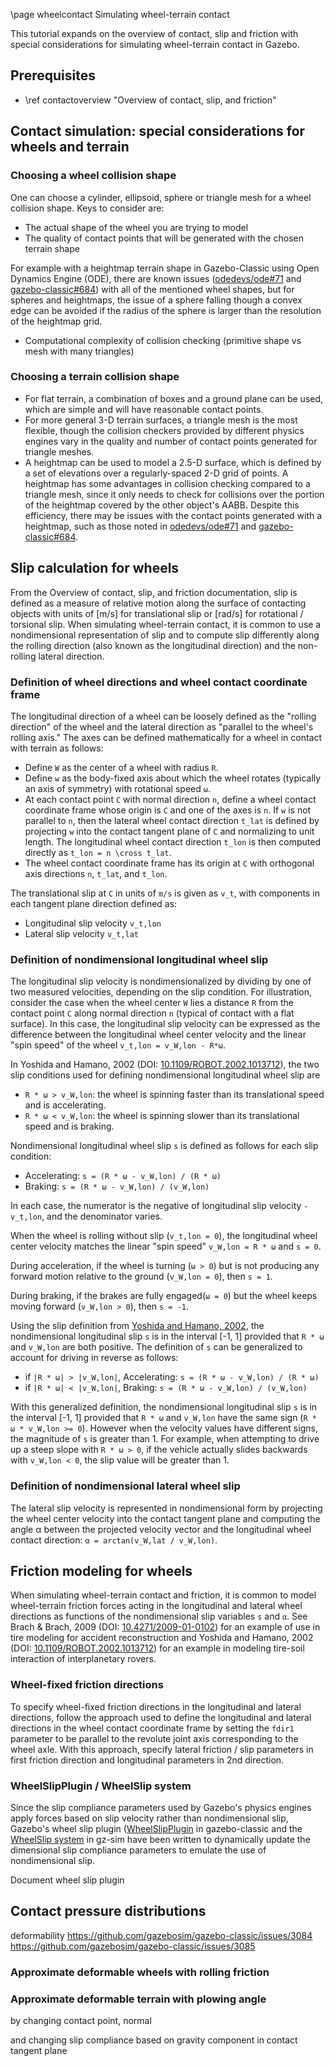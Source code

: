 \page wheelcontact Simulating wheel-terrain contact

This tutorial expands on the overview of contact, slip and friction with special
considerations for simulating wheel-terrain contact in Gazebo.

## Prerequisites

- \ref contactoverview "Overview of contact, slip, and friction"

## Contact simulation: special considerations for wheels and terrain

### Choosing a wheel collision shape

One can choose a cylinder, ellipsoid, sphere or triangle mesh for a wheel
collision shape. Keys to consider are:

- The actual shape of the wheel you are trying to model
- The quality of contact points that will be generated with the chosen terrain
  shape

For example with a heightmap terrain shape in Gazebo-Classic using
Open Dynamics Engine (ODE), there are known issues
([odedevs/ode#71](https://bitbucket.org/odedevs/ode/issues/71/small-spheres-fall-through-convex-edges-of)
and [gazebo-classic#684](https://github.com/gazebosim/gazebo-classic/issues/684))
with all of the mentioned wheel shapes, but for spheres and heightmaps,
the issue of a sphere falling though a convex edge can be avoided if the
radius of the sphere is larger than the resolution of the heightmap grid.

- Computational complexity of collision checking (primitive shape vs mesh
  with many triangles)

### Choosing a terrain collision shape

- For flat terrain, a combination of boxes and a ground plane can be used,
  which are simple and will have reasonable contact points.
- For more general 3-D terrain surfaces, a triangle mesh is the most flexible,
  though the collision checkers provided by different physics engines vary in
  the quality and number of contact points generated for triangle meshes.
- A heightmap can be used to model a 2.5-D surface, which is defined by a set
  of elevations over a regularly-spaced 2-D grid of points. A heightmap has some
  advantages in collision checking compared to a triangle mesh, since it only
  needs to check for collisions over the portion of the heightmap covered by
  the other object's AABB. Despite this efficiency, there may be issues with
  the contact points generated with a heightmap, such as those noted in
  [odedevs/ode#71](https://bitbucket.org/odedevs/ode/issues/71/small-spheres-fall-through-convex-edges-of)
  and [gazebo-classic#684](https://github.com/gazebosim/gazebo-classic/issues/684).

## Slip calculation for wheels

From the Overview of contact, slip, and friction documentation, slip is defined
as a measure of relative motion along the surface of contacting objects with
units of [m/s] for translational slip or [rad/s] for rotational / torsional
slip.
When simulating wheel-terrain contact, it is common to use a nondimensional
representation of slip and to compute slip differently along the rolling
direction (also known as the longitudinal direction) and the non-rolling
lateral direction.

### Definition of wheel directions and wheel contact coordinate frame

The longitudinal direction of a wheel can be loosely defined as the
"rolling direction" of the wheel and the lateral direction as "parallel to
the wheel's rolling axis."
The axes can be defined mathematically for a wheel in contact with terrain
as follows:

<!-- need a figure illustrating a wheel with these terms -->

* Define `W` as the center of a wheel with radius `R`.
* Define `w` as the body-fixed axis about which the wheel rotates
  (typically an axis of symmetry) with rotational speed `ω`.
* At each contact point `C` with normal direction `n`, define a wheel contact
  coordinate frame whose origin is `C` and one of the axes is `n`.
  If `w` is not parallel to `n`, then the lateral wheel contact direction
  `t_lat` is defined by projecting `w` into the contact tangent plane of `C`
  and normalizing to unit length. The longitudinal wheel contact direction
  `t_lon` is then computed directly as `t_lon = n \cross t_lat`.
* The wheel contact coordinate frame has its origin at `C` with orthogonal
  axis directions `n`, `t_lat`, and `t_lon`.

The translational slip at `C` in units of `m/s` is given as `v_t`, with
components in each tangent plane direction defined as:

* Longitudinal slip velocity `v_t,lon`
* Lateral slip velocity `v_t,lat`

### Definition of nondimensional longitudinal wheel slip

The longitudinal slip velocity is nondimensionalized by dividing by one of two
measured velocities, depending on the slip condition.
For illustration, consider the case when the wheel center `W` lies a distance
`R` from the contact point `C` along normal direction `n` (typical of contact
with a flat surface).
In this case, the longitudinal slip velocity can be expressed as the difference
between the longitudinal wheel center velocity and the linear "spin speed" of
the wheel `v_t,lon = v_W,lon - R*ω`.

In Yoshida and Hamano, 2002
(DOI: [10.1109/ROBOT.2002.1013712](https://dx.doi.org/10.1109/ROBOT.2002.1013712)),
the two slip conditions used for defining nondimensional longitudinal wheel
slip are

* `R * ω > v_W,lon`: the wheel is spinning faster than its translational speed
  and is accelerating.
* `R * ω < v_W,lon`: the wheel is spinning slower than its translational speed
  and is braking.

Nondimensional longitudinal wheel slip `s` is defined as follows for each
slip condition:

* Accelerating: `s = (R * ω - v_W,lon) / (R * ω)`
* Braking: `s = (R * ω - v_W,lon) / (v_W,lon)`

In each case, the numerator is the negative of longitudinal slip velocity
`-v_t,lon`, and the denominator varies.

When the wheel is rolling without slip (`v_t,lon = 0`), the longitudinal wheel
center velocity matches the linear "spin speed" `v_W,lon = R * ω` and `s = 0`.

During acceleration, if the wheel is turning (`ω > 0`) but is not producing any
forward motion relative to the ground (`v_W,lon = 0`), then `s = 1`.

During braking, if the brakes are fully engaged(`ω = 0`) but the wheel keeps
moving forward (`v_W,lon > 0`), then `s = -1`.

Using the slip definition from [Yoshida and Hamano, 2002](https://dx.doi.org/10.1109/ROBOT.2002.1013712),
the nondimensional longitudinal slip `s` is in the interval [-1, 1] provided
that `R * ω` and `v_W,lon` are both positive.
The definition of `s` can be generalized to account for driving in reverse as
follows:

* if `|R * ω| > |v_W,lon|`, Accelerating: `s = (R * ω - v_W,lon) / (R * ω)`
* if `|R * ω| < |v_W,lon|`, Braking: `s = (R * ω - v_W,lon) / (v_W,lon)`

With this generalized definition,
the nondimensional longitudinal slip `s` is in the interval [-1, 1] provided
that `R * ω` and `v_W,lon` have the same sign (`R * ω * v_W,lon >= 0`).
However when the velocity values have different signs, the magnitude of `s` is
greater than 1. For example, when attempting to drive up a steep slope with
`R * ω > 0`, if the vehicle actually slides backwards with `v_W,lon < 0`, the
slip value will be greater than 1.

### Definition of nondimensional lateral wheel slip

The lateral slip velocity is represented in nondimensional form by projecting
the wheel center velocity into the contact tangent plane and computing the angle
α between the projected velocity vector and the longitudinal wheel contact
direction: `α = arctan(v_W,lat / v_W,lon)`.

## Friction modeling for wheels

When simulating wheel-terrain contact and friction, it is common to model
wheel-terrain friction forces acting in the longitudinal and lateral wheel
directions as functions of the nondimensional slip variables `s` and `α`.
See Brach & Brach, 2009 (DOI: [10.4271/2009-01-0102](https://dx.doi.org/10.4271/2009-01-0102))
for an example of use in tire modeling for accident reconstruction and
Yoshida and Hamano, 2002
(DOI: [10.1109/ROBOT.2002.1013712](https://dx.doi.org/10.1109/ROBOT.2002.1013712))
for an example in modeling tire-soil interaction of interplanetary rovers.

### Wheel-fixed friction directions

To specify wheel-fixed friction directions in the longitudinal and lateral
directions, follow the approach used to define the longitudinal and lateral
directions in the wheel contact coordinate frame by setting the `fdir1`
parameter to be parallel to the revolute joint axis corresponding to the wheel
axle. With this approach, specify lateral friction / slip parameters in first
friction direction and longitudinal parameters in 2nd direction.

### WheelSlipPlugin / WheelSlip system

Since the slip compliance parameters used by Gazebo's physics engines apply
forces based on slip velocity rather than nondimensional slip, Gazebo's
wheel slip plugin ([WheelSlipPlugin](https://github.com/gazebosim/gazebo-classic/blob/gazebo11/plugins/WheelSlipPlugin.hh)
in gazebo-classic and the [WheelSlip system](https://github.com/gazebosim/gz-sim/blob/gz-sim8/src/systems/wheel_slip/WheelSlip.hh)
in gz-sim have been written to dynamically update the dimensional slip
compliance parameters to emulate the use of nondimensional slip.

Document wheel slip plugin

## Contact pressure distributions

deformability
https://github.com/gazebosim/gazebo-classic/issues/3084
https://github.com/gazebosim/gazebo-classic/issues/3085

### Approximate deformable wheels with rolling friction

### Approximate deformable terrain with plowing angle

by changing contact point, normal

and changing slip compliance based on gravity component in contact tangent plane
